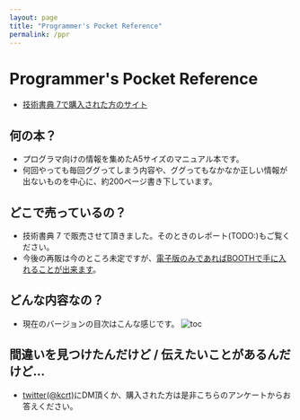```yaml
---
layout: page
title: "Programmer's Pocket Reference"
permalink: /ppr
---
```


# Programmer's Pocket Reference

  * [技術書典 7で購入された方のサイト](https://www.kcrt.net/ppr001)

## 何の本？
  * プログラマ向けの情報を集めたA5サイズのマニュアル本です。
  * 何回やっても毎回ググってしまう内容や、ググってもなかなか正しい情報が出ないものを中心に、約200ページ書き下しています。

## どこで売っているの？
  * 技術書典 7 で販売させて頂きました。そのときのレポート(TODO:)もご覧ください。
  * 今後の再販は今のところ未定ですが、[電子版のみであればBOOTHで手に入れることが出来ます](https://kcrt.booth.pm/)。

## どんな内容なの？
  * 現在のバージョンの目次はこんな感じです。
![toc](/images/toc.png)

## 間違いを見つけたんだけど / 伝えたいことがあるんだけど…

  * [twitter(@kcrt)](https://twitter.com/kcrt)にDM頂くか、購入された方は是非こちらのアンケートからお答えください。
